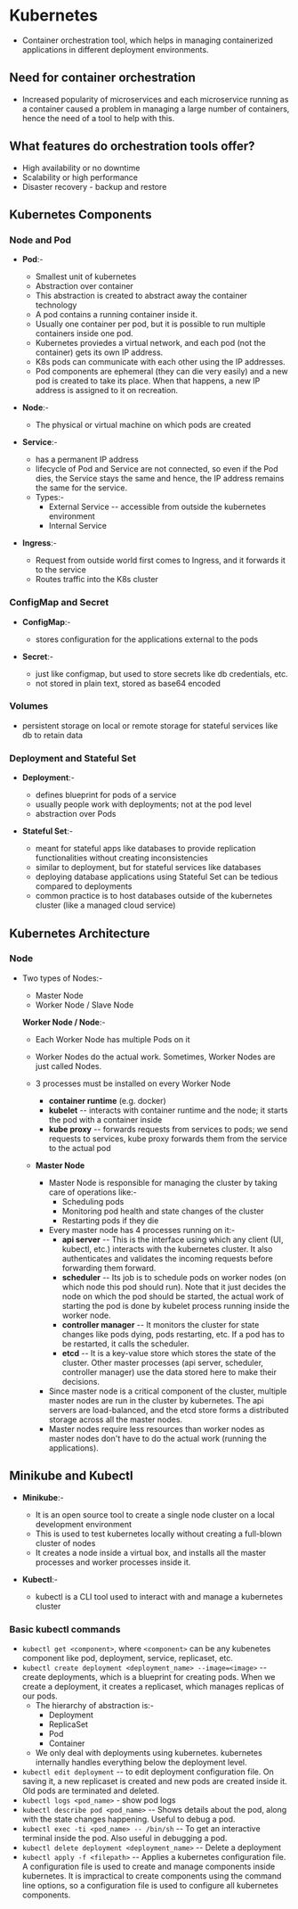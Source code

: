 # Kubernetes

- Container orchestration tool, which helps in managing containerized applications in different deployment environments.

## Need for container orchestration

- Increased popularity of microservices and each microservice running as a container caused a problem in managing a large number of containers, hence the need of a tool to help with this.

## What features do orchestration tools offer?

- High availability or no downtime
- Scalability or high performance
- Disaster recovery - backup and restore

## Kubernetes Components

### Node and Pod
- **Pod**:-
  - Smallest unit of kubernetes
  - Abstraction over container
  - This abstraction is created to abstract away the container technology
  - A pod contains a running container inside it.
  - Usually one container per pod, but it is possible to run multiple containers inside one pod.
  - Kubernetes proviedes a virtual network, and each pod (not the container) gets its own IP address.
  - K8s pods can communicate with each other using the IP addresses.
  - Pod components are ephemeral (they can die very easily) and a new pod is created to take its place. When that happens, a new IP address is assigned to it on recreation.

- **Node**:-
  - The physical or virtual machine on which pods are created

- **Service**:-
  - has a permanent IP address
  - lifecycle of Pod and Service are not connected, so even if the Pod dies, the Service stays the same and hence, the IP address remains the same for the service.
  - Types:-
    - External Service -- accessible from outside the kubernetes environment
    - Internal Service

- **Ingress**:-
  - Request from outside world first comes to Ingress, and it forwards it to the service
  - Routes traffic into the K8s cluster

### ConfigMap and Secret

- **ConfigMap**:-
  - stores configuration for the applications external to the pods

- **Secret**:-
  - just like configmap, but used to store secrets like db credentials, etc.
  - not stored in plain text, stored as base64 encoded

### Volumes

- persistent storage on local or remote storage for stateful services like db to retain data

### Deployment and Stateful Set

- **Deployment**:-
  - defines blueprint for pods of a service
  - usually people work with deployments; not at the pod level
  - abstraction over Pods

- **Stateful Set**:-
  - meant for stateful apps like databases to provide replication functionalities without creating inconsistencies
  - similar to deployment, but for stateful services like databases
  - deploying database applications using Stateful Set can be tedious compared to deployments
  - common practice is to host databases outside of the kubernetes cluster (like a managed cloud service)

## Kubernetes Architecture

### Node
- Two types of Nodes:-
  - Master Node
  - Worker Node / Slave Node

  **Worker Node / Node**:-
    - Each Worker Node has multiple Pods on it
    - Worker Nodes do the actual work. Sometimes, Worker Nodes are just called Nodes.
    - 3 processes must be installed on every Worker Node
      - **container runtime** (e.g. docker)
      - **kubelet** -- interacts with container runtime and the node; it starts the pod with a container inside
      - **kube proxy** -- forwards requests from services to pods; we send requests to services, kube proxy forwards them from the service to the actual pod

  - **Master Node**
    - Master Node is responsible for managing the cluster by taking care of operations like:-
      - Scheduling pods
      - Monitoring pod health and state changes of the cluster
      - Restarting pods if they die
    - Every master node has 4 processes running on it:-
      - **api server** -- This is the interface using which any client (UI, kubectl, etc.) interacts with the kubernetes cluster. It also authenticates and validates the incoming requests before forwarding them forward.
      - **scheduler** -- Its job is to schedule pods on worker nodes (on which node this pod should run). Note that it just decides the node on which the pod should be started, the actual work of starting the pod is done by kubelet process running inside the worker node.
      - **controller manager** -- It monitors the cluster for state changes like pods dying, pods restarting, etc. If a pod has to be restarted, it calls the scheduler.
      - **etcd** -- It is a key-value store which stores the state of the cluster. Other master processes (api server, scheduler, controller manager) use the data stored here to make their decisions.
    - Since master node is a critical component of the cluster, multiple master nodes are run in the cluster by kubernetes. The api servers are load-balanced, and the etcd store forms a distributed storage across all the master nodes.
    - Master nodes require less resources than worker nodes as master nodes don't have to do the actual work (running the applications).

## Minikube and Kubectl

- **Minikube**:-
  - It is an open source tool to create a single node cluster on a local development environment
  - This is used to test kubernetes locally without creating a full-blown cluster of nodes
  - It creates a node inside a virtual box, and installs all the master processes and worker processes inside it.

- **Kubectl**:-
  - kubectl is a CLI tool used to interact with and manage a kubernetes cluster

### Basic kubectl commands

- `kubectl get <component>`, where `<component>` can be any kubenetes component like pod, deployment, service, replicaset, etc.
- `kubectl create deployment <deployment_name> --image=<image>` -- create deployments, which is a blueprint for creating pods. When we create a deployment, it creates a replicaset, which manages replicas of our pods.
  - The hierarchy of abstraction is:-
    - Deployment
    - ReplicaSet
    - Pod
    - Container
  - We only deal with deployments using kubernetes. kubernetes internally handles everything below the deployment level.
- `kubectl edit deployment` -- to edit deployment configuration file. On saving it, a new replicaset is created and new pods are created inside it. Old pods are terminated and deleted.
- `kubectl logs <pod_name>` - show pod logs
- `kubectl describe pod <pod_name>` -- Shows details about the pod, along with the state changes happening. Useful to debug a pod.
- `kubectl exec -ti <pod_name> -- /bin/sh` -- To get an interactive terminal inside the pod. Also useful in debugging a pod.
- `kubectl delete deployment <deployment_name>` -- Delete a deployment
- `kubectl apply -f <filepath>` -- Applies a kubernetes configuration file. A configuration file is used to create and manage components inside kubernetes. It is impractical to create components using the command line options, so a configuration file is used to configure all kubernetes components.